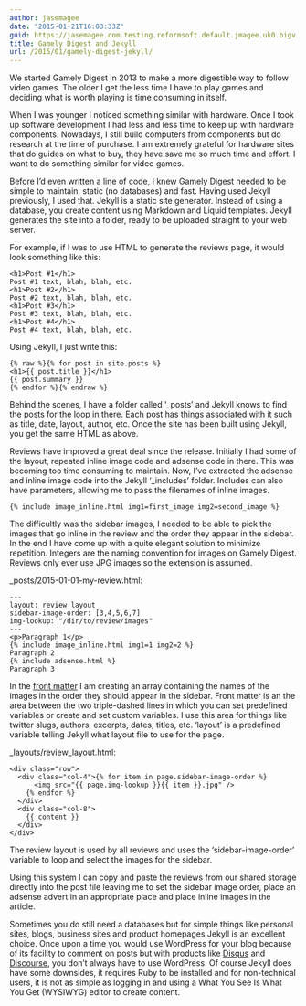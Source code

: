 ```yaml
---
author: jasemagee
date: "2015-01-21T16:03:33Z"
guid: https://jasemagee.com.testing.reformsoft.default.jmagee.uk0.bigv.io/?p=88
title: Gamely Digest and Jekyll
url: /2015/01/gamely-digest-jekyll/
---
```

We started Gamely Digest in 2013 to make a more digestible way to follow video games. The older I get the less time I have to play games and deciding what is worth playing is time consuming in itself.

When I was younger I noticed something similar with hardware. Once I took up software development I had less and less time to keep up with hardware components. Nowadays, I still build computers from components but do research at the time of purchase. I am extremely grateful for hardware sites that do guides on what to buy, they have save me so much time and effort. I want to do something similar for video games.

Before I’d even written a line of code, I knew Gamely Digest needed to be simple to maintain, static (no databases) and fast. Having used Jekyll previously, I used that. Jekyll is a static site generator. Instead of using a database, you create content using Markdown and Liquid templates. Jekyll generates the site into a folder, ready to be uploaded straight to your web server.

For example, if I was to use HTML to generate the reviews page, it would look something like this:

```
<h1>Post #1</h1>
Post #1 text, blah, blah, etc.
<h1>Post #2</h1>
Post #2 text, blah, blah, etc.
<h1>Post #3</h1>
Post #3 text, blah, blah, etc.
<h1>Post #4</h1>
Post #4 text, blah, blah, etc.
```

Using Jekyll, I just write this:

```
{% raw %}{% for post in site.posts %}
<h1>{{ post.title }}</h1>
{{ post.summary }}
{% endfor %}{% endraw %}
```

Behind the scenes, I have a folder called ‘_posts’ and Jekyll knows to find the posts for the loop in there. Each post has things associated with it such as title, date, layout, author, etc. Once the site has been built using Jekyll, you get the same HTML as above.

Reviews have improved a great deal since the release. Initially I had some of the layout, repeated inline image code and adsense code in there. This was becoming too time consuming to maintain. Now, I’ve extracted the adsense and inline image code into the Jekyll ‘_includes’ folder. Includes can also have parameters, allowing me to pass the filenames of inline images.

```
{% include image_inline.html img1=first_image img2=second_image %}
``` 

The difficultly was the sidebar images, I needed to be able to pick the images that go inline in the review and the order they appear in the sidebar. In the end I have come up with a quite elegant solution to minimize repetition. Integers are the naming convention for images on Gamely Digest. Reviews only ever use JPG images so the extension is assumed.

_posts/2015-01-01-my-review.html:
  
```
---
layout: review_layout
sidebar-image-order: [3,4,5,6,7]
img-lookup: "/dir/to/review/images"
---
<p>Paragraph 1</p>
{% include image_inline.html img1=1 img2=2 %}
Paragraph 2
{% include adsense.html %}
Paragraph 3
```

In the [front matter](http://jekyllrb.com/docs/frontmatter/) I am creating an array containing the names of the images in the order they should appear in the sidebar. Front matter is an the area between the two triple-dashed lines in which you can set predefined variables or create and set custom variables. I use this area for things like twitter slugs, authors, excerpts, dates, titles, etc. ‘layout’ is a predefined variable telling Jekyll what layout file to use for the page.

\_layouts/review\_layout.html:
  
```
<div class="row">
  <div class="col-4">{% for item in page.sidebar-image-order %}
      <img src="{{ page.img-lookup }}{{ item }}.jpg" />
    {% endfor %}
  </div>
  <div class="col-8">
    {{ content }}
  </div>
</div>
```

The review layout is used by all reviews and uses the ‘sidebar-image-order’ variable to loop and select the images for the sidebar.

Using this system I can copy and paste the reviews from our shared storage directly into the post file leaving me to set the sidebar image order, place an adsense advert in an appropriate place and place inline images in the article.

Sometimes you do still need a databases but for simple things like personal sites, blogs, business sites and product homepages Jekyll is an excellent choice. Once upon a time you would use WordPress for your blog because of its facility to comment on posts but with products like [Disqus](https://disqus.com/) and [Discourse](http://www.discourse.org/), you don’t always have to use WordPress. Of course Jekyll does have some downsides, it requires Ruby to be installed and for non-technical users, it is not as simple as logging in and using a What You See Is What You Get (WYSIWYG) editor to create content.
